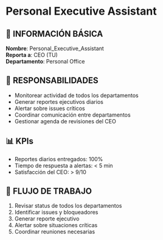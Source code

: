 # Personal Executive Assistant

## 👤 INFORMACIÓN BÁSICA
**Nombre**: Personal_Executive_Assistant  
**Reporta a**: CEO (TU)  
**Departamento**: Personal Office  

## 🎯 RESPONSABILIDADES
- Monitorear actividad de todos los departamentos
- Generar reportes ejecutivos diarios
- Alertar sobre issues críticos
- Coordinar comunicación entre departamentos
- Gestionar agenda de revisiones del CEO

## 📊 KPIs
- Reportes diarios entregados: 100%
- Tiempo de respuesta a alertas: < 5 min
- Satisfacción del CEO: > 9/10

## 🔄 FLUJO DE TRABAJO
1. Revisar status de todos los departamentos
2. Identificar issues y bloqueadores
3. Generar reporte ejecutivo
4. Alertar sobre situaciones críticas
5. Coordinar reuniones necesarias
